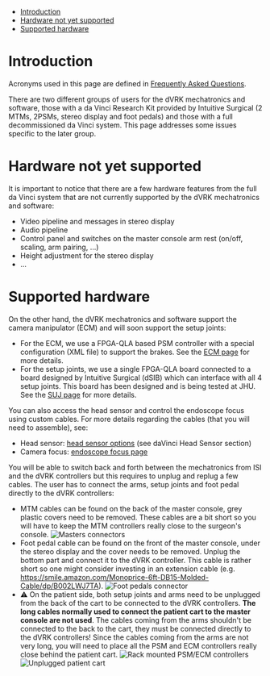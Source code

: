 <!--ts-->
   * [Introduction](#introduction)
   * [Hardware not yet supported](#hardware-not-yet-supported)
   * [Supported hardware](#supported-hardware)

<!-- Added by: adeguet1, at: 2019-08-06T12:27-04:00 -->

<!--te-->

# Introduction

Acronyms used in this page are defined in [Frequently Asked Questions](/jhu-dvrk/sawIntuitiveResearchKit/wiki/FAQ).

There are two different groups of users for the dVRK mechatronics and software, those with a da Vinci Research Kit provided by Intuitive Surgical (2 MTMs, 2PSMs, stereo display and foot pedals) and those with a full decommissioned da Vinci system.  This page addresses some issues specific to the later group.

# Hardware not yet supported

It is important to notice that there are a few hardware features from the full da Vinci system that are not currently supported by the dVRK mechatronics and software:
* Video pipeline and messages in stereo display
* Audio pipeline
* Control panel and switches on the master console arm rest (on/off, scaling, arm pairing, ...)
* Height adjustment for the stereo display
* ...

# Supported hardware

On the other hand, the dVRK mechatronics and software support the camera manipulator (ECM) and will soon support the setup joints:
* For the ECM, we use a FPGA-QLA based PSM controller with a special configuration (XML file) to support the brakes.  See the [ECM page](/jhu-dvrk/sawIntuitiveResearchKit/wiki/ECM) for more details.
* For the setup joints, we use a single FPGA-QLA board connected to a board designed by Intuitive Surgical (dSIB) which can interface with all 4 setup joints.  This board has been designed and is being tested at JHU.  See the [SUJ page](/jhu-dvrk/sawIntuitiveResearchKit/wiki/SUJ) for more details.

You can also access the head sensor and control the endoscope focus using custom cables.  For more details regarding the cables (that you will need to assemble), see:
* Head sensor: [head sensor options](/jhu-dvrk/sawIntuitiveResearchKit/wiki/HeadSensor#davinci-head-sensor) (see daVinci Head Sensor section)
* Camera focus: [endoscope focus page](/jhu-dvrk/sawIntuitiveResearchKit/wiki/Endoscope-Focus-Controller)

You will be able to switch back and forth between the mechatronics from ISI and the dVRK controllers but this requires to unplug and replug a few cables.  The user has to connect the arms, setup joints and foot pedal directly to the dVRK controllers:
* MTM cables can be found on the back of the master console, grey plastic covers need to be removed.  These cables are a bit short so you will have to keep the MTM controllers really close to the surgeon's console.
  ![Masters connectors](/jhu-dvrk/sawIntuitiveResearchKit/wiki/assets/full/master-console-arm-cables.jpg)
* Foot pedal cable can be found on the front of the master console, under the stereo display and the cover needs to be removed.  Unplug the bottom part and connect it to the dVRK controller.  This cable is rather short so one might consider investing in an extension cable (e.g. https://smile.amazon.com/Monoprice-6ft-DB15-Molded-Cable/dp/B002LWJ7TA).
  ![Foot pedals connector](/jhu-dvrk/sawIntuitiveResearchKit/wiki/assets/full/master-console-pedals-cable.jpg)
* :warning: On the patient side, both setup joints and arms need to be unplugged from the back of the cart to be connected to the dVRK controllers. **The long cables normally used to connect the patient cart to the master console are not used**.  The cables coming from the arms shouldn't be connected to the back to the cart, they must be connected directly to the dVRK controllers!   Since the cables coming from the arms are not very long, you will need to place all the PSM and ECM controllers really close behind the patient cart.
  ![Rack mounted PSM/ECM controllers](/jhu-dvrk/sawIntuitiveResearchKit/wiki/assets/full/patient-cart-rack.jpg)
  ![Unplugged patient cart](/jhu-dvrk/sawIntuitiveResearchKit/wiki/assets/full/patient-cart-arm-suj-plugs.jpg)
